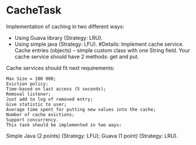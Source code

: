 # CacheTask
Implementation of caching in two different ways: 
- Using Guava library (Strategy: LRU).
- Using simple java (Strategy: LFU).
#Details:
Implement cache service. Cache entries (objects) – simple custom class with one String field. Your cache service should have 2 methods: get and put.

Cache services should fit next requirements:

    Max Size = 100 000;
    Eviction policy;
    Time-based on last access (5 seconds);
    Removal listener;
    Just add to log of removed entry;
    Give statistic to user;
    Average time spent for putting new values into the cache;
    Number of cache evictions;
    Support concurrency.
    This task should be implemented in two ways:

Simple Java (2 points) (Strategy: LFU);
Guava (1 point) (Strategy: LRU).
